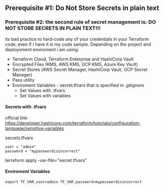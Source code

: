## Prerequisite #1: Do Not Store Secrets in plain text

### Prerequisite #2: the second rule of secret management is: DO NOT STORE SECRETS IN PLAIN TEXT!!!

its bad practice to hard-code any of your credentials in your Terraform code, even if I have it in my code sample. Depending on the project and deployoment enviroment i am using:
- Terraform Cloud, Terraform Enterprise and HashiCorp Vault
- Encrypted Files (KMS, AWS KMS, GCP KMS, Azure Key Vault)
- Secret Stores (AWS Secret Manager, HashiCorp Vault, GCP Secret Manager)
- Pass utility
- Enviroment Variables - secret.tfvars that is specified in .gitignore 
	- Set Values with .tfvars
	- Set Values with variables

#### Secrets with .tfvars
official link: https://developer.hashicorp.com/terraform/tutorials/configuration-language/sensitive-variables

secrets.tfvars
```
user = "admin"
password = "mypasswordisincorrect"
```

terraform apply -var-file="secret.tfvars"


#### Enviroment Variables
```
export TF_VAR_user=admin TF_VAR_password=mypasswordisincorrect
```
